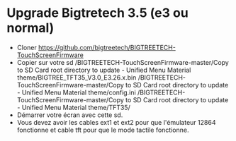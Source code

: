 # Upgrade Bigtretech 3.5 (e3 ou normal)
* Cloner https://github.com/bigtreetech/BIGTREETECH-TouchScreenFirmware
* Copier sur votre sd
    /BIGTREETECH-TouchScreenFirmware-master/Copy to SD Card root directory to update - Unified Menu Material theme/BIGTREE_TFT35_V3.0_E3.26.x.bin
    /BIGTREETECH-TouchScreenFirmware-master/Copy to SD Card root directory to update - Unified Menu Material theme/config.ini
    /BIGTREETECH-TouchScreenFirmware-master/Copy to SD Card root directory to update - Unified Menu Material theme/TFT35/
* Démarrer votre écran avec cette sd.
* Vous devez avoir les cables ext1 et ext2 pour que l'émulateur 12864 fonctionne et cable tft pour que le mode tactile fonctionne.
